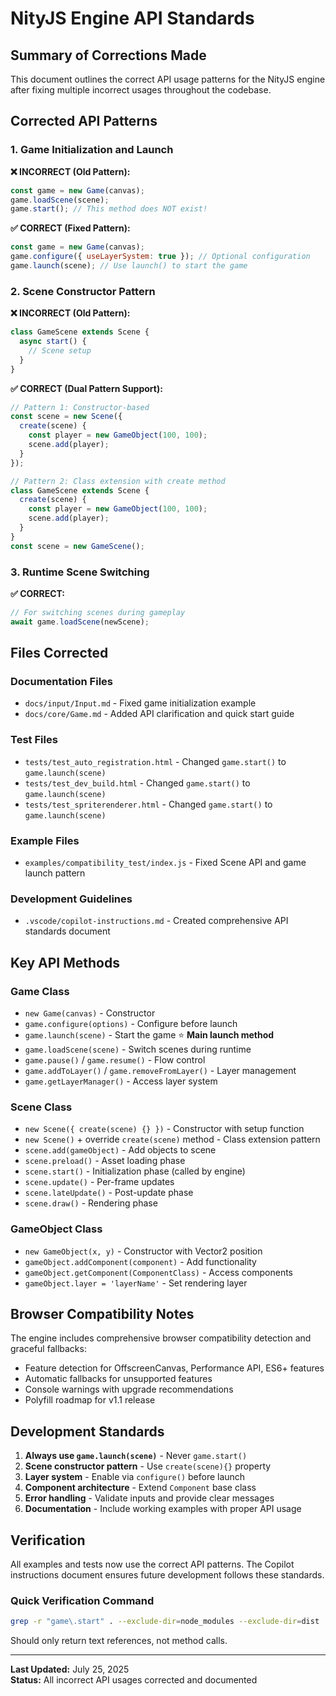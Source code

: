 # NityJS Engine API Standards

## Summary of Corrections Made

This document outlines the correct API usage patterns for the NityJS engine after fixing multiple incorrect usages throughout the codebase.

## Corrected API Patterns

### 1. Game Initialization and Launch

**❌ INCORRECT (Old Pattern):**
```javascript
const game = new Game(canvas);
game.loadScene(scene);
game.start(); // This method does NOT exist!
```

**✅ CORRECT (Fixed Pattern):**
```javascript
const game = new Game(canvas);
game.configure({ useLayerSystem: true }); // Optional configuration
game.launch(scene); // Use launch() to start the game
```

### 2. Scene Constructor Pattern

**❌ INCORRECT (Old Pattern):**
```javascript
class GameScene extends Scene {
  async start() {
    // Scene setup
  }
}
```

**✅ CORRECT (Dual Pattern Support):**
```javascript
// Pattern 1: Constructor-based
const scene = new Scene({
  create(scene) {
    const player = new GameObject(100, 100);
    scene.add(player);
  }
});

// Pattern 2: Class extension with create method
class GameScene extends Scene {
  create(scene) {
    const player = new GameObject(100, 100);
    scene.add(player);
  }
}
const scene = new GameScene();
```

### 3. Runtime Scene Switching

**✅ CORRECT:**
```javascript
// For switching scenes during gameplay
await game.loadScene(newScene);
```

## Files Corrected

### Documentation Files
- `docs/input/Input.md` - Fixed game initialization example
- `docs/core/Game.md` - Added API clarification and quick start guide

### Test Files
- `tests/test_auto_registration.html` - Changed `game.start()` to `game.launch(scene)`
- `tests/test_dev_build.html` - Changed `game.start()` to `game.launch(scene)`  
- `tests/test_spriterenderer.html` - Changed `game.start()` to `game.launch(scene)`

### Example Files
- `examples/compatibility_test/index.js` - Fixed Scene API and game launch pattern

### Development Guidelines
- `.vscode/copilot-instructions.md` - Created comprehensive API standards document

## Key API Methods

### Game Class
- `new Game(canvas)` - Constructor
- `game.configure(options)` - Configure before launch
- `game.launch(scene)` - Start the game ⭐ **Main launch method**
- `game.loadScene(scene)` - Switch scenes during runtime
- `game.pause()` / `game.resume()` - Flow control
- `game.addToLayer()` / `game.removeFromLayer()` - Layer management
- `game.getLayerManager()` - Access layer system

### Scene Class  
- `new Scene({ create(scene) {} })` - Constructor with setup function
- `new Scene()` + override `create(scene)` method - Class extension pattern
- `scene.add(gameObject)` - Add objects to scene
- `scene.preload()` - Asset loading phase
- `scene.start()` - Initialization phase (called by engine)
- `scene.update()` - Per-frame updates
- `scene.lateUpdate()` - Post-update phase
- `scene.draw()` - Rendering phase

### GameObject Class
- `new GameObject(x, y)` - Constructor with Vector2 position
- `gameObject.addComponent(component)` - Add functionality
- `gameObject.getComponent(ComponentClass)` - Access components
- `gameObject.layer = 'layerName'` - Set rendering layer

## Browser Compatibility Notes

The engine includes comprehensive browser compatibility detection and graceful fallbacks:
- Feature detection for OffscreenCanvas, Performance API, ES6+ features
- Automatic fallbacks for unsupported features
- Console warnings with upgrade recommendations
- Polyfill roadmap for v1.1 release

## Development Standards

1. **Always use `game.launch(scene)`** - Never `game.start()`
2. **Scene constructor pattern** - Use `create(scene){}` property
3. **Layer system** - Enable via `configure()` before launch
4. **Component architecture** - Extend `Component` base class
5. **Error handling** - Validate inputs and provide clear messages
6. **Documentation** - Include working examples with proper API usage

## Verification

All examples and tests now use the correct API patterns. The Copilot instructions document ensures future development follows these standards.

### Quick Verification Command
```bash
grep -r "game\.start" . --exclude-dir=node_modules --exclude-dir=dist
```
Should only return text references, not method calls.

---

**Last Updated:** July 25, 2025  
**Status:** All incorrect API usages corrected and documented
